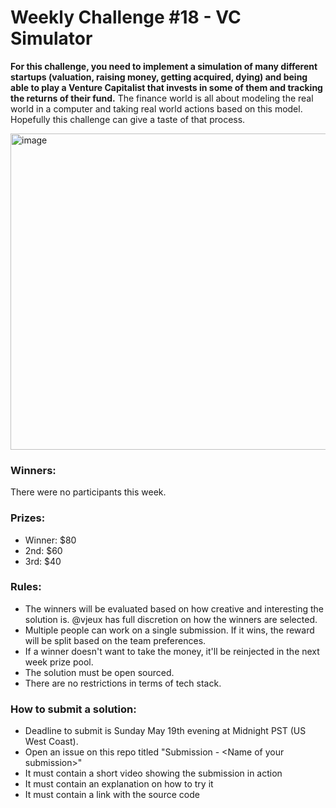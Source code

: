 # Weekly Challenge #18 - VC Simulator

**For this challenge, you need to implement a simulation of many different startups (valuation, raising money, getting acquired, dying) and being able to play a Venture Capitalist that invests in some of them and tracking the returns of their fund.** The finance world is all about modeling the real world in a computer and taking real world actions based on this model. Hopefully this challenge can give a taste of that process.

<img width="506" alt="image" src="https://github.com/Algorithm-Arena/weekly-challenge-18-vc-simulator/assets/197597/d5688889-5085-4706-857c-4969fb3f94e7">

### Winners:

There were no participants this week.

### Prizes:
* Winner: $80
* 2nd: $60
* 3rd: $40

### Rules:
* The winners will be evaluated based on how creative and interesting the solution is. @vjeux has full discretion on how the winners are selected.
* Multiple people can work on a single submission. If it wins, the reward will be split based on the team preferences.
* If a winner doesn't want to take the money, it'll be reinjected in the next week prize pool.
* The solution must be open sourced.
* There are no restrictions in terms of tech stack.

### How to submit a solution:
* Deadline to submit is Sunday May 19th evening at Midnight PST (US West Coast).
* Open an issue on this repo titled "Submission - &lt;Name of your submission&gt;"
* It must contain a short video showing the submission in action
* It must contain an explanation on how to try it
* It must contain a link with the source code
